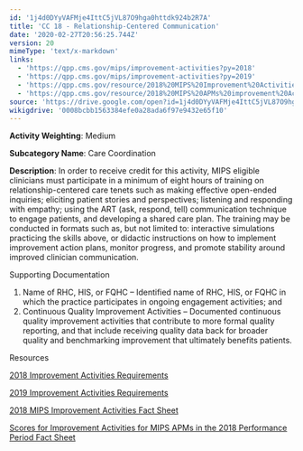 ```yaml
---
id: '1j4d0DYyVAFMje4IttC5jVL87O9hga0httdk924b2R7A'
title: 'CC 18 - Relationship-Centered Communication'
date: '2020-02-27T20:56:25.744Z'
version: 20
mimeType: 'text/x-markdown'
links:
  - 'https://qpp.cms.gov/mips/improvement-activities?py=2018'
  - 'https://qpp.cms.gov/mips/improvement-activities?py=2019'
  - 'https://qpp.cms.gov/resource/2018%20MIPS%20Improvement%20Activities%20Fact%20Sheet'
  - 'https://qpp.cms.gov/resource/2018%20MIPS%20APMs%20improvement%20Activities%20scores%20fact%20sheet'
source: 'https://drive.google.com/open?id=1j4d0DYyVAFMje4IttC5jVL87O9hga0httdk924b2R7A'
wikigdrive: '0008bcbb1563384efe0a28ada6f97e9432e65f10'
---
```

**Activity Weighting**: Medium

**Subcategory Name**: Care Coordination

**Description**: In order to receive credit for this activity, MIPS eligible clinicians must participate in a minimum of eight hours of training on relationship-centered care tenets such as making effective open-ended inquiries; eliciting patient stories and perspectives; listening and responding with empathy; using the ART (ask, respond, tell) communication technique to engage patients, and developing a shared care plan. The training may be conducted in formats such as, but not limited to: interactive simulations practicing the skills above, or didactic instructions on how to implement improvement action plans, monitor progress, and promote stability around improved clinician communication.

Supporting Documentation

1. Name of RHC, HIS, or FQHC – Identified name of RHC, HIS, or FQHC in which the practice participates in ongoing engagement activities; and
2. Continuous Quality Improvement Activities – Documented continuous quality improvement activities that contribute to more formal quality reporting, and that include receiving quality data back for broader quality and benchmarking improvement that ultimately benefits patients.

Resources

[2018 Improvement Activities Requirements](https://qpp.cms.gov/mips/improvement-activities?py=2018)

[2019 Improvement Activities Requirements](https://qpp.cms.gov/mips/improvement-activities?py=2019)

[2018 MIPS Improvement Activities Fact Sheet](https://qpp.cms.gov/resource/2018%20MIPS%20Improvement%20Activities%20Fact%20Sheet)

[Scores for Improvement Activities for MIPS APMs in the 2018 Performance Period Fact Sheet](https://qpp.cms.gov/resource/2018%20MIPS%20APMs%20improvement%20Activities%20scores%20fact%20sheet)

